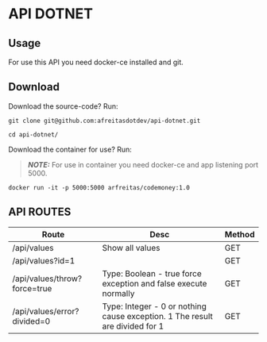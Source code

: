 # API DOTNET

## Usage

For use this API you need docker-ce installed and git.

## Download

Download the source-code? Run:

```
git clone git@github.com:afreitasdotdev/api-dotnet.git
```

```
cd api-dotnet/
```


Download the container for use? Run: 

> **_NOTE:_**  For use in container you need docker-ce and app listening port 5000.


```
docker run -it -p 5000:5000 arfreitas/codemoney:1.0
```

## API ROUTES


|Route   |Desc   |Method   |
|---|---|---|
|/api/values  |Show all values   |GET|
|/api/values?id=1   |   |GET|
|/api/values/throw?force=true|Type: Boolean - true force exception and false execute normally   |GET|
|/api/values/error?divided=0|Type: Integer - 0 or nothing cause exception. 1 The result are divided for 1   |GET|

